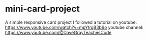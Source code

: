 # mini-card-project
A simple responsive card project
I followed a tutorial on youtube: https://www.youtube.com/watch?v=mpYtrgB3b6o
youtube channel: https://www.youtube.com/@DaveGrayTeachesCode
